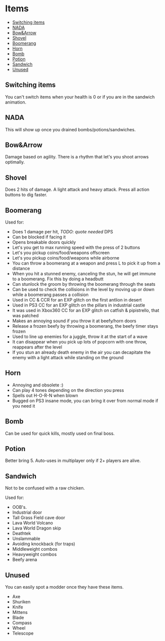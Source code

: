 # Items

- [Switching items](#items)
- [NADA](#nada)
- [Bow&Arrow](#arrow)
- [Shovel](#shovel)
- [Boomerang](#boomerang)
- [Horn](#horn)
- [Bomb](#bomb)
- [Potion](#potion)
- [Sandwich](#sandwich)
- [Unused](#unused)

## <a name="items"></a>Switching items

You can't switch items when your health is 0 or if you are in the sandwich animation.

## <a name="nada"></a>NADA

This will show up once you drained bombs/potions/sandwiches.

## <a name="arrow"></a>Bow&Arrow

Damage based on agility. There is a rhythm that let's you shoot arrows optimally.

## <a name="shovel"></a>Shovel

Does 2 hits of damage. A light attack and heavy attack. Press all action buttons to dig faster.

## <a name="boomerang"></a>Boomerang

Used for:

- Does 1 damage per hit, _TODO: quote needed_ DPS
- Can be blocked if facing it
- Opens breakable doors quickly
- Let's you get to max running speed with the press of 2 buttons
- Let's you pickup coins/food/weapons offscreen
- Let's you pickup coins/food/weapons while airborne
- You can throw a boomerang at a weapon and press L to pick it up from a distance
- When you hit a stunned enemy, canceling the stun, he will get immune to a boomerang. Fix this by doing a headbutt
- Can stunlock the groom by throwing the boomerang through the seats
- Can be used to check the collisions in the level by moving up or down while a boomerang passes a collision
- Used in CC & CCR for an EXP glitch on the first antlion in desert
- Used in PS3 CC for an EXP glitch on the pillars in industrial castle
- It was used in Xbox360 CC for an EXP glitch on catfish & pipistrello, that was patched
- Makes an annoying sound if you throw it at beefy/horn doors
- Release a frozen beefy by throwing a boomerang, the beefy timer stays frozen
- Used to line up enemies for a juggle, throw it at the start of a wave
- It can disappear when you pick up lots of popcorn with one throw, reappears after the level
- If you stun an already death enemy in the air you can decapitate the enemy with a light attack while standing on the ground

## <a name="horn"></a>Horn

- Annoying and obsolete :)
- Can play 4 tones depending on the direction you press
- Spells out H-O-R-N when blown
- Bugged on PS3 insane mode, you can bring it over from normal mode if you need it

## <a name="bomb"></a>Bomb

Can be used for quick kills, mostly used on final boss.

## <a name="potion"></a>Potion

Better bring 5. Auto-uses in multiplayer only if 2+ players are alive.

## <a name="sandwich"></a>Sandwich

Not to be confused with a raw chicken.

Used for:

- OOB's.
- Industrial door
- Tall Grass Field cave door
- Lava World Volcano
- Lava World Dragon skip
- Deathtek
- Unslammable
- Avoiding knockback (for traps)
- Middleweight combos
- Heavyweight combos
- Beefy arena

## <a name="unused"></a>Unused

You can easily spot a modder once they have these items.

- Axe
- Shuriken
- Knife
- Mittens
- Blade
- Compass
- Wheel
- Telescope

